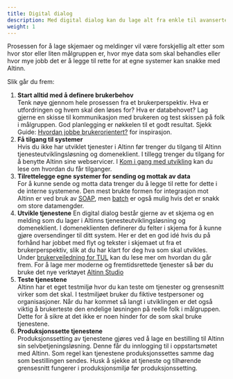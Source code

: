 ```yaml
---
title: Digital dialog
description: Med digital dialog kan du lage alt fra enkle til avanserte skjemaer.
weight: 1
---
```


Prosessen for å lage skjemaer og meldinger vil være forskjellig alt etter som hvor stor eller liten målgruppen er,
hvor mye data som skal behandles eller hvor mye jobb det er å legge til rette for at egne systemer kan snakke med Altinn.

Slik går du frem: 

1. **Start alltid med å definere brukerbehov**  
   Tenk nøye gjennom hele prosessen fra et brukerperspektiv. Hva er utfordringen og hvem skal den løses for? Hva er databehovet?
   Lag gjerne en skisse til kommunikasjon med brukeren og test skissen på folk i målgruppen. God planlegging er nøkkelen til et godt resultat.
   Sjekk Guide: [Hvordan jobbe brukerorientert?](https://www.altinndigital.no/kom-i-gang/hvordan-jobbe-brukerorientert/) for inspirasjon.
2. **Få tilgang til systemer**  
   Hvis du ikke har utviklet tjenester i Altinn før trenger du tilgang til Altinn tjenesteutviklingsløsning og domeneklient.
   I tillegg trenger du tilgang for å benytte Altinn sine webservicer.
   I [Kom i gang med utvikling](/docs/kom-i-gang-med-utvikling/) kan du lese om hvordan du får tilganger.
3. **Tilrettelegge egne systemer for sending og mottak av data**  
   For å kunne sende og motta data trenger du å legge til rette for dette i de interne systemene.
   Den mest brukte formen for integrasjon mot Altinn er ved bruk av [SOAP](/docs/api/tjenesteeiere/soap/),
   men [batch](/docs/api/tjenesteeiere/batch/) er også mulig hvis det er snakk om store datamengder.
4. **Utvikle tjenestene**
   En digital dialog består gjerne av et skjema og en melding som du lager i Altinns tjenesteutviklingsløsning og domeneklient.
   I domeneklienten definerer du felter i skjema for å kunne gjøre oversendinger til ditt system.
   Her er det en god idé hvis du på forhånd har jobbet med flyt og tekster i skjemaet ut fra et brukerperspektiv, slik at du har klart for deg hva som skal utvikles.
   Under [brukerveiledning for TUL](/docs/tul/) kan du lese mer om hvordan du går frem.
   For å lage mer moderne og fremtidsrettede tjenester så bør du bruke det nye verktøyet [Altinn Studio](/docs/altinn-studio)
5. **Teste tjenestene**  
   Altinn har et eget testmiljø hvor du kan teste om tjenester og grensesnitt virker som det skal. I testmiljøet bruker du fiktive testpersoner og organisasjoner.
   Når du har kommet så langt i utviklingen er det også viktig å brukerteste den endelige løsningen på reelle folk i målgruppen.
   Dette for å sikre at det ikke er noen hinder for de som skal bruke tjenestene.
6. **Produksjonssette tjenestene**  
   Produksjonssetting av tjenestene gjøres ved å lage en bestilling til Altinn sin selvbetjeningsløsning.
   Denne får du innlogging til i oppstartsmøtet med Altinn. Som regel kan tjenestene produksjonssettes samme dag som bestillingen sendes.
   Husk å sjekke at tjeneste og tilhørende grensesnitt fungerer i produksjonsmiljø før produksjonssetting.

